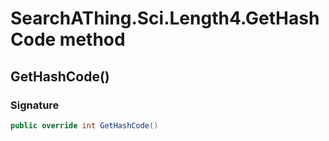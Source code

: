 # SearchAThing.Sci.Length4.GetHashCode method
## GetHashCode()
### Signature
```csharp
public override int GetHashCode()
```
